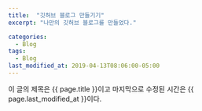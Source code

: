 ```yaml
---
title:  "깃허브 블로그 만들기기"
excerpt: "나만의 깃허브 블로그를 만들었다."

categories:
  - Blog
tags:
  - Blog
last_modified_at: 2019-04-13T08:06:00-05:00
---
```



이 글의 제목은 {{ page.title }}이고
마지막으로 수정된 시간은 {{ page.last_modified_at }}이다.